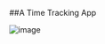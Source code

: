 ##A Time Tracking App


![image](https://github.com/user-attachments/assets/ea58d831-86ec-4683-9aca-0260ed0a1d41)
